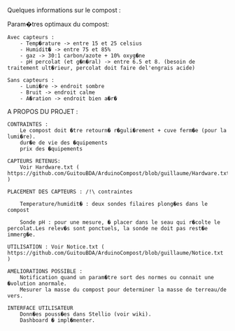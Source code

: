 Quelques informations sur le compost :

Param�tres optimaux du compost:

	Avec capteurs :
		- Temp�rature -> entre 15 et 25 celsius
		- Humidit� -> entre 75 et 85%
		- gaz -> 30:1 carbon/azote + 10% oxyg�ne
		- pH percolat (et g�n�ral) -> entre 6.5 et 8. (besoin de traitement ult�rieur, percolat doit faire del'engrais acide)

	Sans capteurs :
		- Lumi�re -> endroit sombre
		- Bruit -> endroit calme
		- A�ration -> endroit bien a�r�

A PROPOS DU PROJET :

	CONTRAINTES : 
		Le compost doit �tre retourn� r�guli�rement + cuve ferm�e (pour la lumi�re).
		dur�e de vie des �quipements
		prix des �quipements

	CAPTEURS RETENUS:
		Voir Hardware.txt ( https://github.com/GuitouBDA/ArduinoCompost/blob/guillaume/Hardware.txt )

	PLACEMENT DES CAPTEURS : /!\ contraintes
    
		Temperature/humidit� : deux sondes filaires plong�es dans le compost

		Sonde pH : pour une mesure, � placer dans le seau qui r�colte le percolat.Les relev�s sont ponctuels, la sonde ne doit pas rest�e immerg�e.

	UTILISATION : Voir Notice.txt ( https://github.com/GuitouBDA/ArduinoCompost/blob/guillaume/Notice.txt ) 

	AMELIORATIONS POSSIBLE : 
		Notification quand un param�tre sort des normes ou connait une �volution anormale.
		Mesurer la masse du compost pour determiner la masse de terreau/de vers.

	INTERFACE UTILISATEUR
		Donn�es pouss�es dans Stellio (voir wiki).
		Dashboard � impl�menter.
